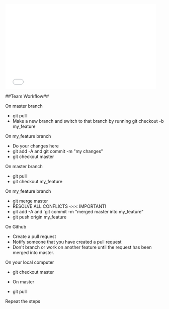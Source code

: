 <iframe src="//giphy.com/embed/JtIMv7cMRUFX2?html5=true" width="480" height="270" frameBorder="0" webkitAllowFullScreen mozallowfullscreen allowFullScreen></iframe>

##Team Workflow##

On master branch

- git pull
- Make a new branch and switch to that branch by running git checkout -b my_feature

On my_feature branch

- Do your changes here
- git add -A and git commit -m "my changes"
- git checkout master

On master branch

- git pull
- git checkout my_feature

On my_feature branch

- git merge master
- RESOLVE ALL CONFLICTS <<< IMPORTANT!
- git add -A and `git commit -m "merged master into my_feature"
- git push origin my_feature

On Github

- Create a pull request
- Notify someone that you have created a pull request
- Don't branch or work on another feature until the request has been merged into master.

On your local computer

- git checkout master
- On master

- git pull

Repeat the steps
